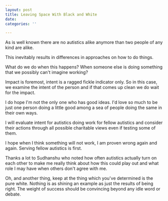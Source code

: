 ```yaml
---
layout: post
title: Leaving Space With Black and White
date: 
categories: ''

---
```

As is well known there are no autistics alike anymore than two people of any kind are alike.

This inevitably results in differences in approaches on how to do things.

What do we do when this happens? When someone else is doing something that we possibly can't imagine working?

Impact is foremost, intent is a ragged fickle indicator only. So in this case, we examine the intent of the person and if that comes up clean we do wait for the impact.

I do hope I'm not the only one who has good ideas. I'd love so much to be just one person doing a little good among a sea of people doing the same in their own ways.

I will evaluate intent for autistics doing work for fellow autistics and consider their actions through all possible charitable views even if testing some of them.

I hope when I think something will not work, I am proven wrong again and again. Serving fellow autistics is first.

Thanks a lot to Sudhanshu who noted how often autistics actually turn on each other to make me really think about how this could play out and what role I may have when others don't agree with me.

Oh, and another thing, keep at the thing which you've determined is the pure white. Nothing is as shining an example as just the results of being right. The weight of success should be convincing beyond any idle word or debate.